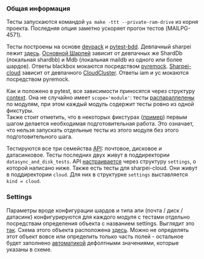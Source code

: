 ### Общая информация

Тесты запускаются командой `ya make -ttt --private-ram-drive` из корня проекта. Последняя опция заметно ускоряет прогон тестов (MAILPG-4571).

Тесты построены на основе [devpack](https://a.yandex-team.ru/arc/trunk/arcadia/mail/devpack/) и [pytest-bdd](https://a.yandex-team.ru/arc/trunk/arcadia/contrib/python/pytest-bdd).
Девпачный sharpei лежит [здесь](https://a.yandex-team.ru/arc/trunk/arcadia/mail/devpack/lib/components/sharpei.py).
[Основной Шарпей](https://a.yandex-team.ru/arc/trunk/arcadia/mail/sharpei/tests/integration/conftest.py?rev=r8464965#L161) зависит от девпачных же ShardDb (локальная shardbb) и Mdb (локальная maildb из одного или более шардов). Ответы blackbox мокаются посредством [pyremock](https://a.yandex-team.ru/arc/trunk/arcadia/library/python/testing/pyremock?rev=r8274749).
[Sharpei-cloud](https://a.yandex-team.ru/arc/trunk/arcadia/mail/sharpei/tests/integration/conftest.py?rev=r8464965#L93) зависит от девпачного [CloudCluster](https://a.yandex-team.ru/arc/trunk/arcadia/mail/devpack/lib/components/cloud_cluster.py?rev=r8440163#L4). Ответы iam и yc мокаются посредством pyremock.

Как и положено в pytest, все зависимости приносятся через структуру 
[context](https://a.yandex-team.ru/arc/trunk/arcadia/mail/sharpei/tests/integration/conftest.py?rev=r7930281#L62).
Она не случайно имеет `scope='module'`: тесты [распараллелены](https://a.yandex-team.ru/arc/trunk/arcadia/mail/sharpei/tests/integration/ya.make?rev=r7930281#L14) по модулям, при этом каждый модуль содержит тесты ровно из одной фикстуры. \
Также стоит отметить, что в некоторых фикстурах ([пример](https://a.yandex-team.ru/arc/trunk/arcadia/mail/sharpei/tests/integration/feature/conninfo_when_shard_has_only_replica_host.feature?rev=r7006103#L8)) первым шагом делается необходимая подготовительная работа. Это означает, что нельзя запускать отдельные тесты из этого модуля без этого подготовительного шага.

Тестируются все три семейства [API](https://wiki.yandex-team.ru/mail/pg/sharpei/interface/): почтовое, дисковое и датасинковое.
Тесты последних двух живут в поддиректории `datasync_and_disk_tests`.
API [настраивается](https://a.yandex-team.ru/arc/trunk/arcadia/mail/sharpei/tests/integration/datasync_and_disk_tests/create_user_tests_for_disk_api.py?rev=r7930281#L9) через структуру `settings`, о которой написано ниже.
Также есть тесты для sharpei-cloud. Они живут в поддиректории `cloud`. Для них в структурке `settings` выставляется `kind = cloud`.

### Settings

Параметры вроде конфигурации шардов и типа апи (почта / диск / датасинк) конфигурируются для каждого модуля с тестами отдельно посредствам определения объекта с названием settings.
Выглядит это [так](https://a.yandex-team.ru/arc/trunk/arcadia/mail/sharpei/tests/integration/test_conninfo_only_master.py?rev=r6839226#L5).
Схема этого объекта расположена [здесь](https://a.yandex-team.ru/arc/trunk/arcadia/mail/sharpei/tests/integration/schemas/test_settings.json?rev=r6839226).
Можно не определять этот объект вовсе или определить только часть полей - остальное будет заполнено
[автоматикой](https://a.yandex-team.ru/arc/trunk/arcadia/mail/sharpei/tests/integration/util.py?rev=r6839226#L26) дефолтными значениями, которые указаны в схеме.
